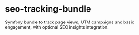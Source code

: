 # seo-tracking-bundle
Symfony bundle to track page views, UTM campaigns and basic engagement, with optional SEO insights integration.
